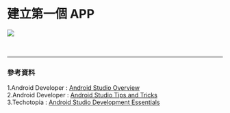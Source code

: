 建立第一個 APP 
=============
![](https://raw.githubusercontent.com/tw-hkt/AndroidTutorial/master/img/cover/Cover0001.png)
<br />
<br />
<br />



* * *
### 參考資料
1.Android Developer : [Android Studio Overview](http://developer.android.com/tools/studio/index.html)
<br>
2.Android Developer : [Android Studio Tips and Tricks](http://developer.android.com/sdk/installing/studio-tips.html)
<br>
3.Techotopia : [Android Studio Development Essentials](http://www.techotopia.com/index.php/Android_Studio_Development_Essentials)
<br>
